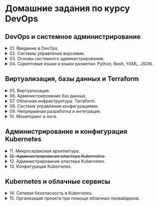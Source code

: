 # Домашние задания по курсу DevOps

## DevOps и системное администрирование

<details>
    <summary>
        01. Введение в DevOps.
    </summary>

- [1.1. Введение в DevOps](https://github.com/t585585/Netology-devsecops-hw/blob/main/01-Intro-01/readme.md)
![.](01-Intro-01/img/img_1.png)

</details>

<details>
    <summary>
        02. Системы управления версиями.
    </summary>

- [2.1. Системы контроля версий](https://github.com/t585585/Netology-devsecops-hw/blob/main/02-git-01-vcs/README.md)
![.](01-Intro-01/img/img_1.png)
- [2.2. Основы Git](https://github.com/t585585/Netology-devsecops-hw/blob/main/02-git-02-base/README.md)
![.](01-Intro-01/img/img_1.png)
- [2.3. Ветвления в Git](https://github.com/t585585/Netology-devsecops-hw/tree/main/02-git-03-branching)
![.](01-Intro-01/img/img_1.png)
- [2.4. Инструменты Git](https://github.com/t585585/Netology-devsecops-hw/blob/main/02-git-04-tools/README.md)
![.](01-Intro-01/img/img_1.png)

</details>

<details>
    <summary>
        03. Основы системного администрирования.
    </summary>

- [3.1. Работа в терминале, лекция 1](https://github.com/t585585/Netology-devsecops-hw/blob/main/03-sysadmin-01-terminal/README.md)
![.](01-Intro-01/img/img_1.png)
- [3.2. Работа в терминале, лекция 2](https://github.com/t585585/Netology-devsecops-hw/blob/main/03-sysadmin-02-terminal/README.md)
![.](01-Intro-01/img/img_1.png)
- [3.3. Операционные системы, лекция 1](https://github.com/t585585/Netology-devsecops-hw/blob/main/03-sysadmin-03-os/README.md)
![.](01-Intro-01/img/img_1.png)
- [3.4. Операционные системы, лекция 2](https://github.com/t585585/Netology-devsecops-hw/blob/main/03-sysadmin-04-os/README.md)
![.](01-Intro-01/img/img_1.png)
- [3.5. Файловые системы](https://github.com/t585585/Netology-devsecops-hw/blob/main/03-sysadmin-05-fs/README.md)
![.](01-Intro-01/img/img_1.png)
- [3.6. Компьютерные сети, лекция 1](https://github.com/t585585/Netology-devsecops-hw/blob/main/03-sysadmin-06-net/README.md)
![.](01-Intro-01/img/img_1.png)
- [3.7. Компьютерные сети, лекция 2](https://github.com/t585585/Netology-devsecops-hw/blob/main/03-sysadmin-07-net/README.md)
![.](01-Intro-01/img/img_1.png)
- [3.8. Компьютерные сети, лекция 3](https://github.com/t585585/Netology-devsecops-hw/blob/main/03-sysadmin-08-net/README.md)
![.](01-Intro-01/img/img_1.png)
- [3.9. Элементы безопасности информационных систем](https://github.com/t585585/Netology-devsecops-hw/blob/main/03-sysadmin-09-security/README.md)
![.](01-Intro-01/img/img_1.png)

</details>

<details>
    <summary>
        04. Скриптовые языки и языки разметки: Python, Bash, YAML, JSON.
    </summary>

- [4.1. Командная оболочка Bash: Практические навыки](https://github.com/t585585/Netology-devsecops-hw/blob/main/04-script-01-bash/README.md)
![.](01-Intro-01/img/img_1.png)
- [4.2. Использование Python для решения типовых DevOps задач](https://github.com/t585585/Netology-devsecops-hw/blob/main/04-script-02-py/README.md)
![.](01-Intro-01/img/img_1.png)
- [4.3. Языки разметки JSON и YAML](https://github.com/t585585/Netology-devsecops-hw/blob/main/04-script-03-yaml/README.md)
![.](01-Intro-01/img/img_1.png)

</details>

## Виртуализация, базы данных и Terraform

<details>
    <summary>
        05. Виртуализация.
    </summary>

- [5.1. Введение в виртуализацию. Типы и функции гипервизоров. Обзор рынка вендоров и областей применения.](https://github.com/t585585/Netology-devsecops-hw/blob/main/05-virt-01-basics/README.md)
![.](01-Intro-01/img/img_1.png)
- [5.2. Применение принципов IaaC в работе с виртуальными машинами](https://github.com/t585585/Netology-devsecops-hw/blob/main/05-virt-02-iaac/README.md)
![.](01-Intro-01/img/img_1.png)
- [5.3. Введение. Экосистема. Архитектура. Жизненный цикл Docker контейнера](https://github.com/t585585/Netology-devsecops-hw/blob/main/05-virt-03-docker/README.md)
![.](01-Intro-01/img/img_1.png)
- [5.4. Оркестрация группой Docker контейнеров на примере Docker Compose](https://github.com/t585585/Netology-devsecops-hw/blob/main/05-virt-04-docker-compose/README.md)
![.](01-Intro-01/img/img_1.png)
- [5.5. Оркестрация кластером Docker контейнеров на примере Docker Swarm](https://github.com/t585585/Netology-devsecops-hw/blob/main/05-virt-05-docker-swarm/README.md)
![.](01-Intro-01/img/img_1.png)

</details>

<details>
    <summary>
        06. Администрирование баз данных.
    </summary>

- [6.1. Типы и структура СУБД](https://github.com/t585585/Netology-devsecops-hw/blob/main/06-db-01-basics/README.md)
![.](01-Intro-01/img/img_1.png)
- [6.2. SQL](https://github.com/t585585/Netology-devsecops-hw/blob/main/06-db-02-sql/README.md)
![.](01-Intro-01/img/img_1.png)
- [6.3. MySQL](https://github.com/t585585/Netology-devsecops-hw/blob/main/06-db-03-mysql/README.md)
![.](01-Intro-01/img/img_1.png)
- [6.4. PostgreSQL](https://github.com/t585585/Netology-devsecops-hw/blob/main/06-db-04-postgresql/README.md)
![.](01-Intro-01/img/img_1.png)
- [6.5. Elasticsearch](https://github.com/t585585/Netology-devsecops-hw/blob/main/06-db-05-elasticsearch/README.md)
![.](01-Intro-01/img/img_1.png)
- [6.6. Troubleshooting](https://github.com/t585585/Netology-devsecops-hw/blob/main/06-db-06-troobleshooting/README.md)
![.](01-Intro-01/img/img_3.png)

</details>

<details>
    <summary>
        07. Облачная инфраструктура. Terraform.
    </summary>

- [7.1. Инфраструктура как код](https://github.com/t585585/Netology-devsecops-hw/blob/main/07-terraform-01-intro/README.md)
![.](01-Intro-01/img/img_1.png)
- [7.2. Облачные провайдеры и синтаксис Terraform](https://github.com/t585585/Netology-devsecops-hw/blob/main/07-terraform-02-syntax/README.md)
![.](01-Intro-01/img/img_1.png)
- [7.3. Основы Terraform](https://github.com/t585585/Netology-devsecops-hw/blob/main/07-terraform-03-basic/README.md)
![.](01-Intro-01/img/img_1.png)
- [7.4. Средства командной работы](https://github.com/t585585/Netology-devsecops-hw/blob/main/07-terraform-04-teamwork/README.md)
![.](01-Intro-01/img/img_4.png)
- [7.5. Введение в Golang](https://github.com/t585585/Netology-devsecops-hw/blob/main/07-terraform-05-golang/README.md)
![.](01-Intro-01/img/img_1.png)
- [7.6. Написание собственных провайдеров для Terraform](https://github.com/t585585/Netology-devsecops-hw/blob/main/07-terraform-06-providers/README.md)
![.](01-Intro-01/img/img_4.png)

</details>

<details>
    <summary>
        08. Система управления конфигурациями.
    </summary>

- [8.1. Введение в Ansible](https://github.com/t585585/Netology-devsecops-hw/blob/main/08-ansible-01-base/README.md)
![.](01-Intro-01/img/img_1.png)
- [8.2. Работа с Playbook](https://github.com/t585585/Netology-devsecops-hw/blob/main/08-ansible-02-playbook/README.md)
![.](01-Intro-01/img/img_1.png)
- [8.3. Использование Yandex Cloud](https://github.com/t585585/Netology-devsecops-hw/blob/main/08-ansible-03-yandex/README.md)
![.](01-Intro-01/img/img_1.png)
- [8.4. Работа с Roles](https://github.com/t585585/Netology-devsecops-hw/blob/main/08-ansible-04-role/README.md)
![.](01-Intro-01/img/img_1.png)
- [8.5. Тестирование Roles](https://github.com/t585585/Netology-devsecops-hw/blob/main/08-ansible-05-testing/README.md)
![.](01-Intro-01/img/img_1.png)
- [8.6. Создание собственных модулей](https://github.com/t585585/Netology-devsecops-hw/blob/main/08-ansible-06-module/README.md)
![.](01-Intro-01/img/img_1.png)

</details>

<details>
    <summary>
        09. Непрерывная разработка и интеграция.
    </summary>

- [9.1. Жизненный цикл ПО](https://github.com/t585585/Netology-devsecops-hw/blob/main/09-ci-01-intro/README.md)
![.](01-Intro-01/img/img_1.png)
- [9.2. DevOps и SRE - Онлайн тест](https://github.com/t585585/Netology-devsecops-hw/blob/main/09-ci-02-devops/README.md)
![.](01-Intro-01/img/img_1.png)
- [9.3. Процессы CI/CD](https://github.com/t585585/Netology-devsecops-hw/blob/main/09-ci-03-cicd/README.md)
![.](01-Intro-01/img/img_1.png)
- [9.4. Jenkins](https://github.com/t585585/Netology-devsecops-hw/blob/main/09-ci-04-jenkins/README.md)
![.](01-Intro-01/img/img_1.png)
- [9.5. TeamCity](https://github.com/t585585/Netology-devsecops-hw/blob/main/09-ci-05-teamcity/README.md)
![.](01-Intro-01/img/img_1.png)
- [9.6. Gitlab](https://github.com/t585585/Netology-devsecops-hw/blob/main/xxx/README.md)
![.](01-Intro-01/img/img_4.png)

</details>

<details>
    <summary>
        10. Мониторинг и логи.
    </summary>

- [10.1. Зачем и что нужно мониторить](https://github.com/t585585/Netology-devsecops-hw/blob/main/10-monitoring-01-base/README.md)
![.](01-Intro-01/img/img_1.png)
- [10.2. Системы для мониторинга](https://github.com/t585585/Netology-devsecops-hw/blob/main/10-monitoring-02-systems/README.md)
![.](01-Intro-01/img/img_1.png)
- [10.3. Средство визуализации Grafana](https://github.com/t585585/Netology-devsecops-hw/blob/main/10-monitoring-03-grafana/README.md)
![.](01-Intro-01/img/img_1.png)
- [10.4. Система сбора логов ELK](https://github.com/t585585/Netology-devsecops-hw/blob/main/xxx/README.md)
![.](01-Intro-01/img/img_4.png)
- [10.5. Система перехватчик-ошибок Sentry](https://github.com/t585585/Netology-devsecops-hw/blob/main/xxx/README.md)
![.](01-Intro-01/img/img_4.png)
- [10.6. Инцидент-менеджмент](https://github.com/t585585/Netology-devsecops-hw/blob/main/xxx/README.md)
![.](01-Intro-01/img/img_4.png)

</details>

## Администрирование и конфигурация Kubernetes

<details>
    <summary>
        11. Микросервисная архитектура.
    </summary>

- [11.1. Введение в микросервисы](https://github.com/t585585/Netology-devsecops-hw/blob/main/11-microservices-01-intro/README.md)
![.](01-Intro-01/img/img_1.png)
- [11.2. Микросервисы: принципы](https://github.com/t585585/Netology-devsecops-hw/blob/main/11-microservices-02-principles/README.md)
![.](01-Intro-01/img/img_1.png)
- [11.3. Микросервисы: подходы](https://github.com/t585585/Netology-devsecops-hw/blob/main/11-microservices-03-approaches/README.md)
![.](01-Intro-01/img/img_1.png)
- [11.4. Микросервисы: масштабирование](https://github.com/t585585/Netology-devsecops-hw/blob/main/11-microservices-04-scaling/README.md)
![.](01-Intro-01/img/img_1.png)

</details>

<details>
    <summary>
        <del>12. Администрирование кластера Kubernetes.</del>
    </summary>

- [12.1. Компоненты Kubernetes](https://github.com/t585585/Netology-devsecops-hw/blob/main/12-kubernetes-01-intro/README.md)
![.](01-Intro-01/img/img_1.png)
- [12.2. Команды для работы с Kubernetes](https://github.com/t585585/Netology-devsecops-hw/blob/main/12-kubernetes-02-commands/README.md)
![.](01-Intro-01/img/img_1.png)
- [12.3. Развертывание кластера на собственных серверах (лекция 1)](https://github.com/t585585/Netology-devsecops-hw/blob/main/12-kubernetes-03-install-part-1/README.md)
![.](01-Intro-01/img/img_2.png)

</details>

<details>
    <summary>
        12. Администрирование кластера Kubernetes.
    </summary>

- [12.1. Kubernetes. Причины появления. Команда kubectl](https://github.com/t585585/Netology-devsecops-hw/blob/main/kuber-homeworks-main/1.1/README.md)
![.](01-Intro-01/img/img_1.png)
- [12.2. Базовые объекты K8S](https://github.com/t585585/Netology-devsecops-hw/blob/main/kuber-homeworks-main/1.2/README.md)
![.](01-Intro-01/img/img_1.png)
- [12.3. Запуск приложений в K8S](https://github.com/t585585/Netology-devsecops-hw/blob/main/kuber-homeworks-main/1.3/README.md)
![.](01-Intro-01/img/img_1.png)
- [12.4. Сетевое взаимодействие в K8S. Часть 1](https://github.com/t585585/Netology-devsecops-hw/blob/main/kuber-homeworks-main/1.4/README.md)
![.](01-Intro-01/img/img_1.png)
- [12.5. Сетевое взаимодействие в K8S. Часть 2](https://github.com/t585585/Netology-devsecops-hw/blob/main/kuber-homeworks-main/1.5/README.md)
![.](01-Intro-01/img/img_1.png)

</details>

<details>
    <summary>
        13. Конфигурация Kubernetes.
    </summary>

- [13.1. Хранение в K8s. Часть 1](https://github.com/t585585/Netology-devsecops-hw/blob/main/kuber-homeworks-main/2.1/README.md)
![.](01-Intro-01/img/img_1.png)

- [13.2. Хранение в K8s. Часть 2](https://github.com/t585585/Netology-devsecops-hw/blob/main/kuber-homeworks-main/2.2/README.md)
![.](01-Intro-01/img/img_1.png)

- [13.3. Конфигурация приложений](https://github.com/t585585/Netology-devsecops-hw/blob/main/kuber-homeworks-main/2.3/README.md)
![.](01-Intro-01/img/img_4.png)

- [13.4. Управление доступом](https://github.com/t585585/Netology-devsecops-hw/blob/main/kuber-homeworks-main/2.4/README.md)
![.](01-Intro-01/img/img_4.png)

- [13.5. Helm](https://github.com/t585585/Netology-devsecops-hw/blob/main/kuber-homeworks-main/2.5/README.md)
![.](01-Intro-01/img/img_4.png)

</details>

## Kubernetes и облачные сервисы

<details>
  <summary>
    14. Сетевая безопасность в Kubernetes.
  </summary>

- [14.1. Компоненты Kubernetes](https://github.com/t585585/Netology-devsecops-hw/blob/main/kuber-homeworks-main/3.1/README.md)
![.](01-Intro-01/img/img_1.png)

- [14.2. Установка Kubernetes с помощью kubeadm, kubespray](https://github.com/t585585/Netology-devsecops-hw/blob/main/kuber-homeworks-main/3.2/README.md)
![.](01-Intro-01/img/img_1.png)

- [14.3. Как работает сеть в K8S](https://github.com/t585585/Netology-devsecops-hw/blob/main/kuber-homeworks-main/3.3/README.md)
![.](01-Intro-01/img/img_1.png)

- [14.4. Обновление приложений](https://github.com/t585585/Netology-devsecops-hw/blob/main/kuber-homeworks-main/3.4/README.md)
![.](01-Intro-01/img/img_1.png)

- [14.5. Troubleshooting](https://github.com/t585585/Netology-devsecops-hw/blob/main/kuber-homeworks-main/3.5/README.md)
![.](01-Intro-01/img/img_2.png)

</details>

<details>
    <summary>
        15. Организация проекта при помощи облачных провайдеров.
    </summary>

- [15.1. Организация сети](https://github.com/t585585/Netology-devsecops-hw/blob/main/kuber-homeworks-main/4.1/README.md)
![.](01-Intro-01/img/img_4.png)

- [15.2. Вычислительные мощности. Балансировщики нагрузки](https://github.com/t585585/Netology-devsecops-hw/blob/main/kuber-homeworks-main/4.2/README.md)
![.](01-Intro-01/img/img_4.png)

- [15.3. Безопасность в облачных провайдерах](https://github.com/t585585/Netology-devsecops-hw/blob/main/kuber-homeworks-main/4.3/README.md)
![.](01-Intro-01/img/img_4.png)

- [15.4. Кластеры. Ресурсы под управлением облачным провайдером](https://github.com/t585585/Netology-devsecops-hw/blob/main/kuber-homeworks-main/4.4/README.md)
![.](01-Intro-01/img/img_4.png)

</details>

